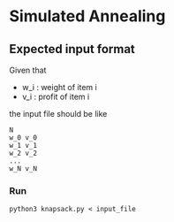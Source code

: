 # Simulated Annealing

## Expected input format

Given that

- w_i : weight of item i
- v_i : profit of item i

the input file should be like

```
N
w_0 v_0
w_1 v_1
w_2 v_2
...
w_N v_N
```

### Run

```
python3 knapsack.py < input_file
```